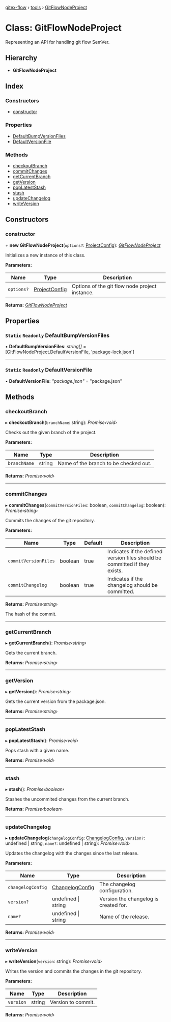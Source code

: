 [gitex-flow](../README.md) › [tools](../modules/tools.md) › [GitFlowNodeProject](tools.gitflownodeproject.md)

# Class: GitFlowNodeProject

Representing an API for handling git flow SemVer.

## Hierarchy

* **GitFlowNodeProject**

## Index

### Constructors

* [constructor](tools.gitflownodeproject.md#constructor)

### Properties

* [DefaultBumpVersionFiles](tools.gitflownodeproject.md#static-readonly-defaultbumpversionfiles)
* [DefaultVersionFile](tools.gitflownodeproject.md#static-readonly-defaultversionfile)

### Methods

* [checkoutBranch](tools.gitflownodeproject.md#checkoutbranch)
* [commitChanges](tools.gitflownodeproject.md#commitchanges)
* [getCurrentBranch](tools.gitflownodeproject.md#getcurrentbranch)
* [getVersion](tools.gitflownodeproject.md#getversion)
* [popLatestStash](tools.gitflownodeproject.md#poplateststash)
* [stash](tools.gitflownodeproject.md#stash)
* [updateChangelog](tools.gitflownodeproject.md#updatechangelog)
* [writeVersion](tools.gitflownodeproject.md#writeversion)

## Constructors

###  constructor

\+ **new GitFlowNodeProject**(`options?`: [ProjectConfig](../interfaces/configs.projectconfig.md)): *[GitFlowNodeProject](tools.gitflownodeproject.md)*

Initializes a new instance of this class.

**Parameters:**

Name | Type | Description |
------ | ------ | ------ |
`options?` | [ProjectConfig](../interfaces/configs.projectconfig.md) | Options of the git flow node project instance.  |

**Returns:** *[GitFlowNodeProject](tools.gitflownodeproject.md)*

## Properties

### `Static` `Readonly` DefaultBumpVersionFiles

▪ **DefaultBumpVersionFiles**: *string[]* = [GitFlowNodeProject.DefaultVersionFile, 'package-lock.json']

___

### `Static` `Readonly` DefaultVersionFile

▪ **DefaultVersionFile**: *"package.json"* = "package.json"

## Methods

###  checkoutBranch

▸ **checkoutBranch**(`branchName`: string): *Promise‹void›*

Checks out the given branch of the project.

**Parameters:**

Name | Type | Description |
------ | ------ | ------ |
`branchName` | string | Name of the branch to be checked out.  |

**Returns:** *Promise‹void›*

___

###  commitChanges

▸ **commitChanges**(`commitVersionFiles`: boolean, `commitChangelog`: boolean): *Promise‹string›*

Commits the changes of the git repository.

**Parameters:**

Name | Type | Default | Description |
------ | ------ | ------ | ------ |
`commitVersionFiles` | boolean | true | Indicates if the defined version files should be committed if they exists. |
`commitChangelog` | boolean | true | Indicates if the changelog should be committed.  |

**Returns:** *Promise‹string›*

The hash of the commit.

___

###  getCurrentBranch

▸ **getCurrentBranch**(): *Promise‹string›*

Gets the current branch.

**Returns:** *Promise‹string›*

___

###  getVersion

▸ **getVersion**(): *Promise‹string›*

Gets the current version from the package.json.

**Returns:** *Promise‹string›*

___

###  popLatestStash

▸ **popLatestStash**(): *Promise‹void›*

Pops stash with a given name.

**Returns:** *Promise‹void›*

___

###  stash

▸ **stash**(): *Promise‹boolean›*

Stashes the uncommited changes from the current branch.

**Returns:** *Promise‹boolean›*

___

###  updateChangelog

▸ **updateChangelog**(`changelogConfig`: [ChangelogConfig](../interfaces/configs.changelogconfig.md), `version?`: undefined | string, `name?`: undefined | string): *Promise‹void›*

Updates the changelog with the changes since the last release.

**Parameters:**

Name | Type | Description |
------ | ------ | ------ |
`changelogConfig` | [ChangelogConfig](../interfaces/configs.changelogconfig.md) | The changelog configuration. |
`version?` | undefined &#124; string | Version the changelog is created for. |
`name?` | undefined &#124; string | Name of the release.  |

**Returns:** *Promise‹void›*

___

###  writeVersion

▸ **writeVersion**(`version`: string): *Promise‹void›*

 Writes the version and commits the changes in the git repository.

**Parameters:**

Name | Type | Description |
------ | ------ | ------ |
`version` | string | Version to commit.  |

**Returns:** *Promise‹void›*
